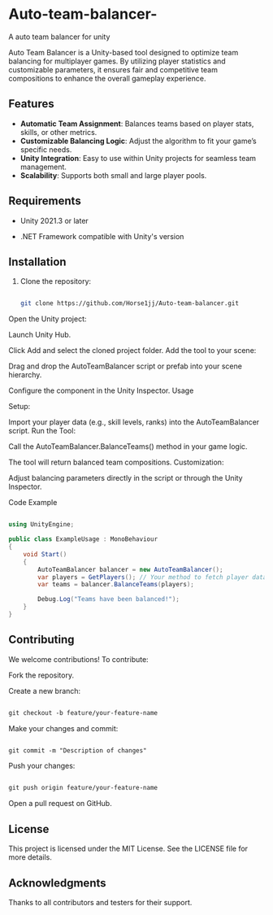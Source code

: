 # Auto-team-balancer-

A auto team balancer for unity 


Auto Team Balancer is a Unity-based tool designed to optimize team balancing for multiplayer games. By utilizing player statistics and customizable parameters, it ensures fair and competitive team compositions to enhance the overall gameplay experience.  

## Features  
- **Automatic Team Assignment**: Balances teams based on player stats, skills, or other metrics.  
- **Customizable Balancing Logic**: Adjust the algorithm to fit your game’s specific needs.  
- **Unity Integration**: Easy to use within Unity projects for seamless team management.  
- **Scalability**: Supports both small and large player pools.  

## Requirements  

- Unity 2021.3 or later  

- .NET Framework compatible with Unity's version  

## Installation  

1. Clone the repository:  

   ```bash  

   git clone https://github.com/Horse1jj/Auto-team-balancer.git  
   
   ```

Open the Unity project:

Launch Unity Hub.

Click Add and select the cloned project folder.
Add the tool to your scene:

Drag and drop the AutoTeamBalancer script or prefab into your scene hierarchy.

Configure the component in the Unity Inspector.
Usage

Setup:

Import your player data (e.g., skill levels, ranks) into the AutoTeamBalancer script.
Run the Tool:

Call the AutoTeamBalancer.BalanceTeams() method in your game logic.

The tool will return balanced team compositions.
Customization:

Adjust balancing parameters directly in the script or through the Unity Inspector.

Code Example

``` c#

using UnityEngine;

public class ExampleUsage : MonoBehaviour  
{  
    void Start()  
    {  
        AutoTeamBalancer balancer = new AutoTeamBalancer();  
        var players = GetPlayers(); // Your method to fetch player data  
        var teams = balancer.BalanceTeams(players);  

        Debug.Log("Teams have been balanced!");  
    }  
}  

```

## Contributing

We welcome contributions! To contribute:

Fork the repository.

Create a new branch:

```markdown

git checkout -b feature/your-feature-name  

```

Make your changes and commit:

``` markdown 

git commit -m "Description of changes"  

```
Push your changes:
``` markdown 

git push origin feature/your-feature-name  

```
Open a pull request on GitHub.

## License

This project is licensed under the MIT License. See the LICENSE file for more details.

## Acknowledgments

Thanks to all contributors and testers for their support.


